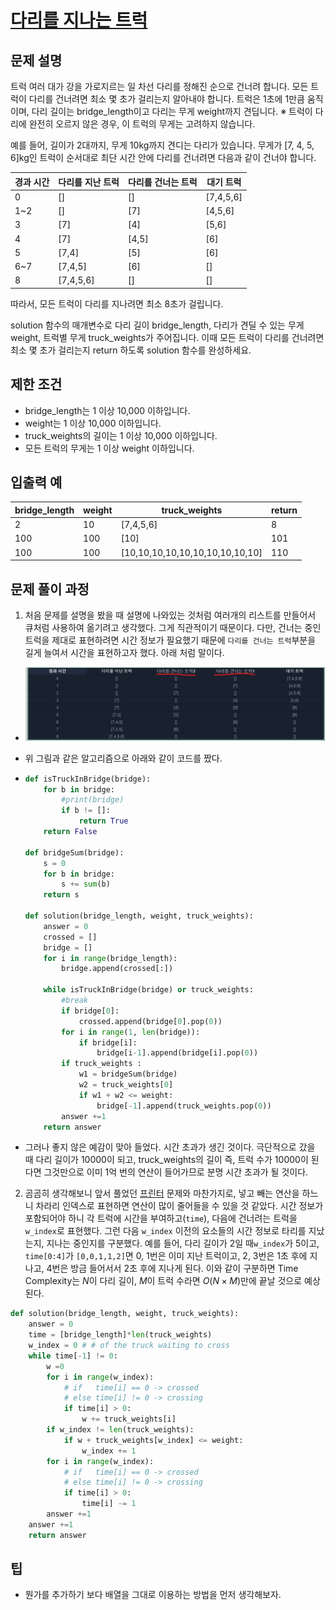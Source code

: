 # [다리를 지나는 트럭](https://programmers.co.kr/learn/courses/30/lessons/42583)

## 문제 설명

트럭 여러 대가 강을 가로지르는 일 차선 다리를 정해진 순으로 건너려 합니다. 모든 트럭이 다리를 건너려면 최소 몇 초가 걸리는지 알아내야 합니다. 트럭은 1초에 1만큼 움직이며, 다리 길이는 bridge_length이고 다리는 무게 weight까지 견딥니다.
※ 트럭이 다리에 완전히 오르지 않은 경우, 이 트럭의 무게는 고려하지 않습니다.

예를 들어, 길이가 2대까지, 무게 10kg까지 견디는 다리가 있습니다. 무게가 [7, 4, 5, 6]kg인 트럭이 순서대로 최단 시간 안에 다리를 건너려면 다음과 같이 건너야 합니다.

| 경과 시간 | 다리를 지난 트럭 | 다리를 건너는 트럭 | 대기 트럭 |
| --------- | ---------------- | ------------------ | --------- |
| 0         | []               | []                 | [7,4,5,6] |
| 1~2       | []               | [7]                | [4,5,6]   |
| 3         | [7]              | [4]                | [5,6]     |
| 4         | [7]              | [4,5]              | [6]       |
| 5         | [7,4]            | [5]                | [6]       |
| 6~7       | [7,4,5]          | [6]                | []        |
| 8         | [7,4,5,6]        | []                 | []        |

따라서, 모든 트럭이 다리를 지나려면 최소 8초가 걸립니다.

solution 함수의 매개변수로 다리 길이 bridge_length, 다리가 견딜 수 있는 무게 weight, 트럭별 무게 truck_weights가 주어집니다. 이때 모든 트럭이 다리를 건너려면 최소 몇 초가 걸리는지 return 하도록 solution 함수를 완성하세요.

## 제한 조건

- bridge_length는 1 이상 10,000 이하입니다.
- weight는 1 이상 10,000 이하입니다.
- truck_weights의 길이는 1 이상 10,000 이하입니다.
- 모든 트럭의 무게는 1 이상 weight 이하입니다.

## 입출력 예

| bridge_length | weight | truck_weights                   | return |
| ------------- | ------ | ------------------------------- | ------ |
| 2             | 10     | [7,4,5,6]                       | 8      |
| 100           | 100    | [10]                            | 101    |
| 100           | 100    | [10,10,10,10,10,10,10,10,10,10] | 110    |

## 문제 풀이 과정

1.  처음 문제를 설명을 봤을 때 설명에 나와있는 것처럼 여러개의 리스트를 만들어서 큐처럼 사용하여 옮기려고 생각했다. 그게 직관적이기 때문이다. 다만, 건너는 중인 트럭을 제대로 표현하려면 시간 정보가 필요했기 때문에 `다리를 건너는 트럭`부분을 길게 늘여서 시간을 표현하고자 했다. 아래 처럼 말이다.

   - ![1548772768632](assets/1548772768632.png)

   - 위 그림과 같은 알고리즘으로 아래와 같이 코드를 짰다. 

   - ```python
     def isTruckInBridge(bridge):
         for b in bridge:
             #print(bridge)
             if b != []:
                 return True
         return False
     
     def bridgeSum(bridge):
         s = 0
         for b in bridge:
             s += sum(b)
         return s
     
     def solution(bridge_length, weight, truck_weights):
         answer = 0
         crossed = []
         bridge = []
         for i in range(bridge_length):
             bridge.append(crossed[:])
         
         while isTruckInBridge(bridge) or truck_weights:
             #break
             if bridge[0]:
                 crossed.append(bridge[0].pop(0))
             for i in range(1, len(bridge)):
                 if bridge[i]:
                     bridge[i-1].append(bridge[i].pop(0))
             if truck_weights :
                 w1 = bridgeSum(bridge)
                 w2 = truck_weights[0]            
                 if w1 + w2 <= weight:
                     bridge[-1].append(truck_weights.pop(0))
             answer +=1 
         return answer
     
     ```

   - 그러나 좋지 않은 예감이 맞아 들었다. 시간 초과가 생긴 것이다. 극단적으로 갔을 때 다리 길이가 10000이 되고, truck_weights의 길이 즉, 트럭 수가 10000이 된다면 그것만으로 이미 1억 번의 연산이 들어가므로 분명 시간 초과가 될 것이다.

2. 곰곰히 생각해보니 앞서 풀었던 [프린터](프린터.md) 문제와 마찬가지로, 넣고 빼는 연산을 하느니 차라리 인덱스로 표현하면 연산이 많이 줄어들을 수 있을 것 같았다. 시간 정보가 포함되어야 하니 각 트럭에 시간을 부여하고(`time`), 다음에 건너려는 트럭을 `w_index`로 표현했다. 그런 다음 `w_index` 이전의 요소들의 시간 정보로 타리를 지났는지, 지나는 중인지를 구분했다. 예를 들어, 다리 길이가 2일 때`w_index`가 5이고, `time[0:4]`가 `[0,0,1,1,2]`면 0, 1번은 이미 지난 트럭이고, 2, 3번은 1초 후에 지나고, 4번은 방금 들어서서 2초 후에 지나게 된다. 이와 같이 구분하면 Time Complexity는 $N$이 다리 길이, $M$이 트럭 수라면  $O(N \times M)$만에 끝날 것으로 예상된다.

```python
def solution(bridge_length, weight, truck_weights):
    answer = 0
    time = [bridge_length]*len(truck_weights)
    w_index = 0 # # of the truck waiting to cross
    while time[-1] != 0:
        w =0 
        for i in range(w_index):
            # if   time[i] == 0 -> crossed
            # else time[i] != 0 -> crossing
            if time[i] > 0:
                w += truck_weights[i]
        if w_index != len(truck_weights):
            if w + truck_weights[w_index] <= weight:
                w_index += 1
        for i in range(w_index):
            # if   time[i] == 0 -> crossed
            # else time[i] != 0 -> crossing
            if time[i] > 0:
                time[i] -= 1
        answer +=1 
    answer +=1
    return answer
```



## 팁

- 뭔가를 추가하기 보다 배열을 그대로 이용하는 방법을 먼저 생각해보자. 
